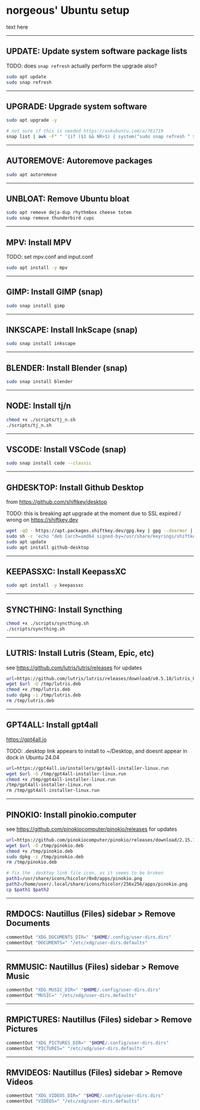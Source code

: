 # norgeous' Ubuntu setup

text here

---

## UPDATE: Update system software package lists

TODO: does `snap refresh` actually perform the upgrade also?

```sh
sudo apt update
sudo snap refresh
```

---

## UPGRADE: Upgrade system software

```sh
sudo apt upgrade -y

# not sure if this is needed https://askubuntu.com/a/761719
snap list | awk -F" " '{if ($1 && NR>1) { system("sudo snap refresh " $1) }}'
```

---

## AUTOREMOVE: Autoremove packages

```sh
sudo apt autoremove
```

---

## UNBLOAT: Remove Ubuntu bloat

```sh
sudo apt remove deja-dup rhythmbox cheese totem
sudo snap remove thunderbird cups
```

---

## MPV: Install MPV

TODO: set mpv.conf and input.conf

```sh
sudo apt install -y mpv
```

---

## GIMP: Install GIMP (snap)

```sh
sudo snap install gimp
```

---

## INKSCAPE: Install InkScape (snap)

```sh
sudo snap install inkscape
```

---

## BLENDER: Install Blender (snap)

```sh
sudo snap install blender
```

---

## NODE: Install tj/n

```sh
chmod +x ./scripts/tj_n.sh
./scripts/tj_n.sh
```

---

## VSCODE: Install VSCode (snap)

```sh
sudo snap install code --classic
```

---

## GHDESKTOP: Install Github Desktop

from https://github.com/shiftkey/desktop

TODO: this is breaking apt upgrade at the moment due to SSL expired / wrong on https://shiftkey.dev

```sh
wget -qO - https://apt.packages.shiftkey.dev/gpg.key | gpg --dearmor | sudo tee /usr/share/keyrings/shiftkey-packages.gpg > /dev/null
sudo sh -c 'echo "deb [arch=amd64 signed-by=/usr/share/keyrings/shiftkey-packages.gpg] https://apt.packages.shiftkey.dev/ubuntu/ any main" > /etc/apt/sources.list.d/shiftkey-packages.list'
sudo apt update
sudo apt install github-desktop
```

---

## KEEPASSXC: Install KeepassXC

```sh
sudo apt install -y keepassxc
```

---

## SYNCTHING: Install Syncthing

```sh
chmod +x ./scripts/syncthing.sh
./scripts/syncthing.sh
```

---

## LUTRIS: Install Lutris (Steam, Epic, etc)

see https://github.com/lutris/lutris/releases for updates

```sh
url=https://github.com/lutris/lutris/releases/download/v0.5.18/lutris_0.5.18_all.deb
wget $url -O /tmp/lutris.deb
chmod +x /tmp/lutris.deb
sudo dpkg -i /tmp/lutris.deb
rm /tmp/lutris.deb
```

---

## GPT4ALL: Install gpt4all

https://gpt4all.io

TODO: .desktop link appears to install to ~/Desktop, and doesnt appear in dock in Ubuntu 24.04

```sh
url=https://gpt4all.io/installers/gpt4all-installer-linux.run
wget $url -O /tmp/gpt4all-installer-linux.run
chmod +x /tmp/gpt4all-installer-linux.run
/tmp/gpt4all-installer-linux.run
rm /tmp/gpt4all-installer-linux.run
```

---

## PINOKIO: Install pinokio.computer

see https://github.com/pinokiocomputer/pinokio/releases for updates

```sh
url=https://github.com/pinokiocomputer/pinokio/releases/download/2.15.1/Pinokio_2.15.1_amd64.deb
wget $url -O /tmp/pinokio.deb
chmod +x /tmp/pinokio.deb
sudo dpkg -i /tmp/pinokio.deb
rm /tmp/pinokio.deb

# fix the .desktop link file icon, as it seems to be broken
path1=/usr/share/icons/hicolor/0x0/apps/pinokio.png
path2=/home/user/.local/share/icons/hicolor/256x256/apps/pinokio.png
cp $path1 $path2
```

---

## RMDOCS: Nautillus (Files) sidebar > Remove Documents

```sh
commentOut "XDG_DOCUMENTS_DIR=" "$HOME/.config/user-dirs.dirs"
commentOut "DOCUMENTS=" "/etc/xdg/user-dirs.defaults"
```

---

## RMMUSIC: Nautillus (Files) sidebar > Remove Music

```sh
commentOut "XDG_MUSIC_DIR=" "$HOME/.config/user-dirs.dirs"
commentOut "MUSIC=" "/etc/xdg/user-dirs.defaults"
```

---

## RMPICTURES: Nautillus (Files) sidebar > Remove Pictures

```sh
commentOut "XDG_PICTURES_DIR=" "$HOME/.config/user-dirs.dirs"
commentOut "PICTURES=" "/etc/xdg/user-dirs.defaults"
```

---

## RMVIDEOS: Nautillus (Files) sidebar > Remove Videos

```sh
commentOut "XDG_VIDEOS_DIR=" "$HOME/.config/user-dirs.dirs"
commentOut "VIDEOS=" "/etc/xdg/user-dirs.defaults"
```
